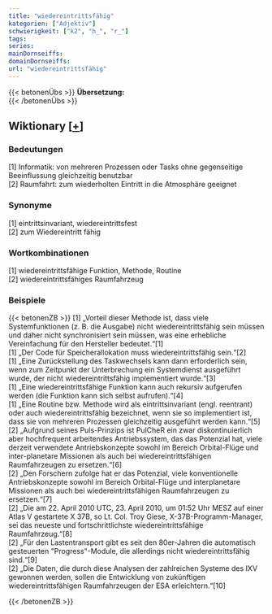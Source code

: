 ```yaml
---
title: "wiedereintrittsfähig"
kategorien: ["Adjektiv"]
schwierigkeit: ["k2", "h_", "r_"]
tags:
series:
mainDornseiffs:
domainDornseiffs:
url: "wiedereintrittsfähig"
---
```


{{< betonenÜbs >}}
**Übersetzung:**  
{{< /betonenÜbs >}}

## Wiktionary [[+](https://de.wiktionary.org/wiki/wiedereintrittsfähig)]

### Bedeutungen
[1] Informatik: von mehreren Prozessen oder Tasks ohne gegenseitige Beeinflussung gleichzeitig benutzbar  
[2] Raumfahrt: zum wiederholten Eintritt in die Atmosphäre geeignet  

### Synonyme
[1] eintrittsinvariant, wiedereintrittsfest  
[2] zum Wiedereintritt fähig  

### Wortkombinationen
[1] wiedereintrittsfähige Funktion, Methode, Routine  
[2] wiedereintrittsfähiges Raumfahrzeug  

### Beispiele
{{< betonenZB >}}
[1] „Vorteil dieser Methode ist, dass viele Systemfunktionen (z. B. die Ausgabe) nicht wiedereintrittsfähig sein müssen und daher nicht synchronisiert sein müssen, was eine erhebliche Vereinfachung für den Hersteller bedeutet.“[1]  
[1] „Der Code für Speicherallokation muss wiedereintrittsfähig sein.“[2]  
[1] „Eine Zurückstellung des Taskwechsels kann dann erforderlich sein, wenn zum Zeitpunkt der Unterbrechung ein Systemdienst ausgeführt wurde, der nicht wiedereintrittsfähig implementiert wurde.“[3]  
[1] „Eine wiedereintrittsfähige Funktion kann auch rekursiv aufgerufen werden (die Funktion kann sich selbst aufrufen).“[4]  
[1] „Eine Routine bzw. Methode wird als eintrittsinvariant (engl. reentrant) oder auch wiedereintrittsfähig bezeichnet, wenn sie so implementiert ist, dass sie von mehreren Prozessen gleichzeitig ausgeführt werden kann.“[5]  
[2] „Aufgrund seines Puls-Prinzips ist PulCheR ein zwar diskontinuierlich aber hochfrequent arbeitendes Antriebssystem, das das Potenzial hat, viele derzeit verwendete Antriebskonzepte sowohl im Bereich Orbital-Flüge und inter-planetare Missionen als auch bei wiedereintrittsfähigen Raumfahrzeugen zu ersetzen.“[6]  
[2] „Den Forschern zufolge hat er das Potenzial, viele konventionelle Antriebskonzepte sowohl im Bereich Orbital-Flüge und interplanetare Missionen als auch bei wiedereintrittsfähigen Raumfahrzeugen zu ersetzen.“[7]  
[2] „Die am 22. April 2010 UTC, 23. April 2010, um 01:52 Uhr MESZ auf einer Atlas V gestartete X 37B, so Lt. Col. Troy Giese, X-37B-Programm-Manager, sei das neueste und fortschrittlichste wiedereintrittsfähige Raumfahrzeug.“[8]  
[2] „Für den Lastentransport gibt es seit den 80er-Jahren die automatisch gesteuerten "Progress"-Module, die allerdings nicht wiedereintrittsfähig sind.“[9]  
[2] „Die Daten, die durch diese Analysen der zahlreichen Systeme des IXV gewonnen werden, sollen die Entwicklung von zukünftigen wiedereintrittsfähigen Raumfahrzeugen der ESA erleichtern.“[10]  

{{< /betonenZB >}}

